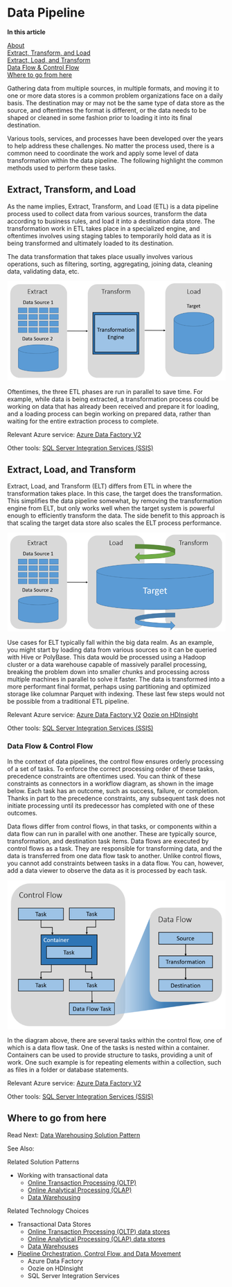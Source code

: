 # Data Pipeline

**In this article**

[About]()  
[Extract, Transform, and Load](#etl)  
[Extract, Load, and Transform](#elt)  
[Data Flow & Control Flow](#dataflowcontrolflow)  
[Where to go from here](#wheretogo)  

<a name="about"></a>

Gathering data from multiple sources, in multiple formats, and moving it to one or more data stores is a common problem organizations face on a daily basis. The destination may or may not be the same type of data store as the source, and oftentimes the format is different, or the data needs to be shaped or cleaned in some fashion prior to loading it into its final destination.

Various tools, services, and processes have been developed over the years to help address these challenges. No matter the process used, there is a common need to coordinate the work and apply some level of data transformation within the data pipeline. The following highlight the common methods used to perform these tasks.

## <a name="etl"></a> Extract, Transform, and Load

As the name implies, Extract, Transform, and Load (ETL) is a data pipeline process used to collect data from various sources, transform the data according to business rules, and load it into a destination data store. The transformation work in ETL takes place in a specialized engine, and oftentimes involves using staging tables to temporarily hold data as it is being transformed and ultimately loaded to its destination.

The data transformation that takes place usually involves various operations, such as filtering, sorting, aggregating, joining data, cleaning data, validating data, etc.

![Extract-Transform-Load (ETL) process](./images/etl.png)

Oftentimes, the three ETL phases are run in parallel to save time. For example, while data is being extracted, a transformation process could be working on data that has already been received and prepare it for loading, and a loading process can begin working on prepared data, rather than waiting for the entire extraction process to complete.

Relevant Azure service:
[Azure Data Factory V2](https://azure.microsoft.com/services/data-factory/)

Other tools:
[SQL Server Integration Services (SSIS)](https://docs.microsoft.com/sql/integration-services/sql-server-integration-services)

## <a name="elt"></a> Extract, Load, and Transform

Extract, Load, and Transform (ELT) differs from ETL in where the transformation takes place. In this case, the target does the transformation. This simplifies the data pipeline somewhat, by removing the transformation engine from ELT, but only works well when the target system is powerful enough to efficiently transform the data. The side benefit to this approach is that scaling the target data store also scales the ELT process performance.

![Extract-Load-Transform (ELT) process](./images/elt.png)

Use cases for ELT typically fall within the big data realm. As an example, you might start by loading data from various sources so it can be queried with Hive or PolyBase. This data would be processed using a Hadoop cluster or a data warehouse capable of massively parallel processing, breaking the problem down into smaller chunks and processing across multiple machines in parallel to solve it faster. The data is transformed into a more performant final format, perhaps using partitioning and optimized storage like columnar Parquet with indexing. These last few steps would not be possible from a traditional ETL pipeline.

Relevant Azure service:
[Azure Data Factory V2](https://azure.microsoft.com/services/data-factory/)
[Oozie on HDInsight](https://docs.microsoft.com/azure/hdinsight/hdinsight-use-oozie-linux-mac)

Other tools:
[SQL Server Integration Services (SSIS)](https://docs.microsoft.com/sql/integration-services/sql-server-integration-services)

### <a name="dataflowcontrolflow"></a> Data Flow & Control Flow

In the context of data pipelines, the control flow ensures orderly processing of a set of tasks. To enforce the correct processing order of these tasks, precedence constraints are oftentimes used. You can think of these constraints as connectors in a workflow diagram, as shown in the image below. Each task has an outcome, such as success, failure, or completion. Thanks in part to the precedence constraints, any subsequent task does not initiate processing until its predecessor has completed with one of these outcomes.

Data flows differ from control flows, in that tasks, or components within a data flow can run in parallel with one another. These are typically source, transformation, and destination task items. Data flows are executed by control flows as a task. They are responsible for transforming data, and the data is transferred from one data flow task to another. Unlike control flows, you cannot add constraints between tasks in a data flow. You can, however, add a data viewer to observe the data as it is processed by each task.

![Data Flow being executed as a task within a Control Flow](./images/control-flow-data-flow.png)

In the diagram above, there are several tasks within the control flow, one of which is a data flow task. One of the tasks is nested within a container. Containers can be used to provide structure to tasks, providing a unit of work. One such example is for repeating elements within a collection, such as files in a folder or database statements.

Relevant Azure service:
[Azure Data Factory V2](https://azure.microsoft.com/services/data-factory/)

Other tools:
[SQL Server Integration Services (SSIS)](https://docs.microsoft.com/sql/integration-services/sql-server-integration-services)

## <a name="wheretogo"></a>Where to go from here

Read Next: [Data Warehousing Solution Pattern](../solution-patterns/data-warehousing.md)

See Also:

Related Solution Patterns
- Working with transactional data
    - [Online Transaction Processing (OLTP)](../solution-patterns/online-transaction-processing.md)
    - [Online Analytical Processing (OLAP)](../solution-patterns/online-analytical-processing.md)
    - [Data Warehousing](../solution-patterns/data-warehousing.md)

Related Technology Choices
- Transactional Data Stores
    - [Online Transaction Processing (OLTP) data stores](../technology-choices/oltp-data-stores.md)
    - [Online Analytical Processing (OLAP) data stores](../technology-choices/olap-data-stores.md)
    - [Data Warehouses](../technology-choices/data-warehouses.md)
- [Pipeline Orchestration, Control Flow, and Data Movement](../technology-choices/pipeline-orchestration-data-movement.md)
    - Azure Data Factory
    - Oozie on HDInsight
    - SQL Server Integration Services
